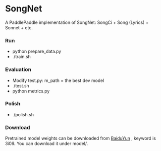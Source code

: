 # SongNet
A PaddlePaddle implementation of SongNet: SongCi + Song (Lyrics) + Sonnet + etc.

### Run
- python prepare_data.py
- ./train.sh 

### Evaluation
- Modify test.py: m_path = the best dev model
- ./test.sh
- python metrics.py

### Polish
- ./polish.sh

### Download
Pretrained model weights can be downloaded from [BaiduYun](https://pan.baidu.com/s/1AWK8Kb835y3vs9IY_ZDhNQ) , keyword is 3i06. You can download it under model/.
